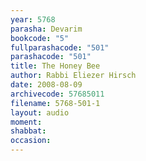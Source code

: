 ```yaml
---
year: 5768
parasha: Devarim
bookcode: "5"
fullparashacode: "501"
parashacode: "501"
title: The Honey Bee
author: Rabbi Eliezer Hirsch
date: 2008-08-09
archivecode: 57685011
filename: 5768-501-1
layout: audio
moment: 
shabbat: 
occasion: 
---
```

